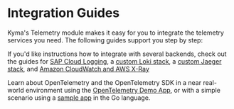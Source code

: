 # Integration Guides

Kyma's Telemetry module makes it easy for you to integrate the telemetry services you need. The following guides support you step by step:

If you'd like instructions how to integrate with several backends, check out the guides for [SAP Cloud Logging](./sap-cloud-logging/README.md), a [custom Loki stack](./loki/README.md), a [custom Jaeger stack](./jaeger/README.md), and [Amazon CloudWatch and AWS X-Ray](./aws-cloudwatch/README.md)

Learn about OpenTelemetry and the OpenTelemetry SDK in a near real-world environment using the [OpenTelemetry Demo App](./opentelemetry-demo/README.md), or with a simple scenario using a [sample app](./sample-app/) in the Go language.
